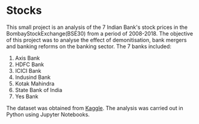 # Stocks

This small project is an analysis of the 7 Indian Bank's stock prices in the BombayStockExchange(BSE30) from a period of 2008-2018.
The objective of this project was to analyse the effect of demonitisation, bank mergers and banking reforms on the banking sector.
The 7 banks included:
1. Axis Bank
2. HDFC Bank
3. ICICI Bank
4. Indusind Bank
5. Kotak Mahindra
6. State Bank of India
7. Yes Bank

The dataset was obtained from [Kaggle](https://kaggle.com).
The analysis was carried out in Python using Jupyter Notebooks.
